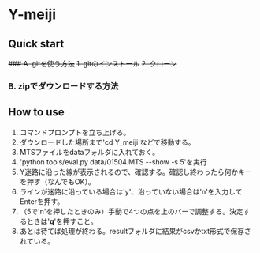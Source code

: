 # Y-meiji
## Quick start
~~### A. gitを使う方法~~
~~1. gitのインストール~~
~~2. クローン~~
### B. zipでダウンロードする方法
## How to use
1. コマンドプロンプトを立ち上げる。
2. ダウンロードした場所まで'cd Y_meiji'などで移動する。
3. MTSファイルをdataフォルダに入れておく。
4. 'python tools/eval.py data/01504.MTS --show -s 5'を実行
5. Y迷路に沿った線が表示されるので、確認する。確認し終わったら何かキーを押す（なんでもOK）。
6. ラインが迷路に沿っている場合は'y'、沿っていない場合は'n'を入力してEnterを押す。
7. （5で'n'を押したときのみ）手動で4つの点を上のバーで調整する。決定するときは'**q**'を押すこと。
8. あとは待てば処理が終わる。resultフォルダに結果がcsvかtxt形式で保存されている。
